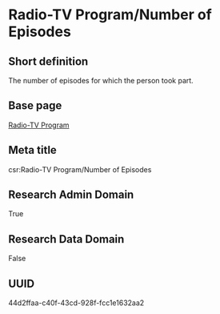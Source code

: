# Radio-TV Program/Number of Episodes
## Short definition
The number of episodes for which the person took part.
## Base page
[Radio-TV Program](https://github.com/EuroCRIS/CASRAI-Dictionairies/blob/main/Objects/Radio-TV%20Program.md)
## Meta title
csr:Radio-TV Program/Number of Episodes
## Research Admin Domain
True
## Research Data Domain
False
## UUID
44d2ffaa-c40f-43cd-928f-fcc1e1632aa2
